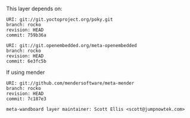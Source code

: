 This layer depends on:

    URI: git://git.yoctoproject.org/poky.git
    branch: rocko
    revision: HEAD
    commit: 759b36a

    URI: git://git.openembedded.org/meta-openembedded
    branch: rocko
    revision: HEAD
    commit: 6e3fc5b

If using mender

    URI: git://github.com/mendersoftware/meta-mender
    branch: rocko
    revision: HEAD
    commit: 7c187e3
    
    meta-wandboard layer maintainer: Scott Ellis <scott@jumpnowtek.com>
